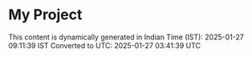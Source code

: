 # My Project

This content is dynamically generated in Indian Time (IST): 2025-01-27 09:11:39 IST
Converted to UTC: 2025-01-27 03:41:39 UTC
